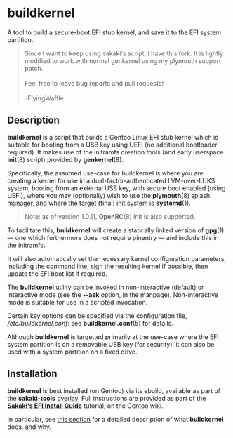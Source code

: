 # buildkernel
A tool to build a secure-boot EFI stub kernel, and save it to the EFI system partition.

> Since I want to keep using sakaki's script, I have this fork. It is lightly modified to work with normal genkernel using my plymouth support patch.<br><br>Feel free to leave bug reports and pull requests!<br><br>-FlyingWaffle

## Description
**buildkernel** is a script that builds a Gentoo Linux EFI stub kernel which is suitable for booting from a USB key using UEFI (no additional bootloader required). It makes use of the initramfs creation tools (and early userspace **init**(8) script) provided by **genkernel**(8).

Specifically, the assumed use-case for buildkernel is where you are creating a kernel for use in a dual-factor-authenticated LVM-over-LUKS system, booting from an external USB key, with secure boot enabled (using UEFI), where you may (optionally) wish to use the **plymouth**(8) splash manager, and where the target (final) init system is **systemd**(1).

> Note: as of version 1.0.11, **OpenRC**(8) init is also supported.

To facilitate this, **buildkernel** will create a statically linked version of **gpg**(1) — one which furthermore does not require pinentry — and include this in the initramfs.

It will also automatically set the necessary kernel configuration parameters, including the command line, sign the resulting kernel if possible, then update the EFI boot list if required.

The **buildkernel** utility can be invoked in non-interactive (default) or interactive mode (see the **--ask** option, in the manpage). Non-interactive mode is suitable for use in a scripted invocation.

Certain key options can be specified via the configuration file, _/etc/buildkernel.conf_: see **buildkernel.conf**(5) for details.

Although **buildkernel** is targetted primarily at the use-case where the EFI system partition is on a removable USB key (for security), it can also be used with a system partition on a fixed drive.

## Installation

**buildkernel** is best installed (on Gentoo) via its ebuild, available as part of the **sakaki-tools** [overlay](https://github.com/sakaki-/sakaki-tools).
Full instructions are provided as part of the [**Sakaki's EFI Install Guide**](https://wiki.gentoo.org/wiki/Sakaki's_EFI_Install_Guide) tutorial, on the Gentoo wiki.

In particular, see [this section](https://wiki.gentoo.org/wiki/Sakaki's_EFI_Install_Guide/Configuring_and_Building_the_Kernel#What_the_buildkernel_Script_Does_.28Background_Reading.29) for a detailed description of what **buildkernel** does, and why.
